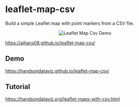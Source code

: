 # leaflet-map-csv

Build a simple Leaflet map with point markers from a CSV file.

<p align="center">
  <img src="./leaflet-map-csv.png" alt="Leaflet Map Csv Demo" />
</p>

https://ajhans08.github.io/leaflet-map-csv/

## Demo
https://handsondataviz.github.io/leaflet-map-csv/
## Tutorial
https://handsondataviz.org/leaflet-maps-with-csv.html
